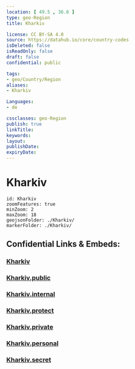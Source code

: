 ```yaml
---
location: [ 49.5 , 36.6 ] 
type: geo-Region
title: Kharkiv

license: CC BY-SA 4.0
source: https://datahub.io/core/country-codes
isDeleted: false
isReadOnly: false
draft: false
confidential: public

tags:
- geo/Country/Region
aliases:
- Kharkiv

Languages:
- de

cssclasses: geo-Region
publish: true
linkTitle: 
keywords: 
layout: 
publishDate: 
expiryDate: 
---
```


# Kharkiv

```leaflet
id: Kharkiv
zoomFeatures: true 
minZoom: 2 
maxZoom: 18
geojsonFolder: ./Kharkiv/
markerFolder: ./Kharkiv/
```


## Confidential Links & Embeds: 

### [Kharkiv](/_Standards/Earth/Continent/Europe/Europe~East/Ukraine/Regions~Ukraine/Kharkiv.md) 

### [Kharkiv.public](/_public/Earth/Continent/Europe/Europe~East/Ukraine/Regions~Ukraine/Kharkiv.public.md) 

### [Kharkiv.internal](/_internal/Earth/Continent/Europe/Europe~East/Ukraine/Regions~Ukraine/Kharkiv.internal.md) 

### [Kharkiv.protect](/_protect/Earth/Continent/Europe/Europe~East/Ukraine/Regions~Ukraine/Kharkiv.protect.md) 

### [Kharkiv.private](/_private/Earth/Continent/Europe/Europe~East/Ukraine/Regions~Ukraine/Kharkiv.private.md) 

### [Kharkiv.personal](/_personal/Earth/Continent/Europe/Europe~East/Ukraine/Regions~Ukraine/Kharkiv.personal.md) 

### [Kharkiv.secret](/_secret/Earth/Continent/Europe/Europe~East/Ukraine/Regions~Ukraine/Kharkiv.secret.md)

